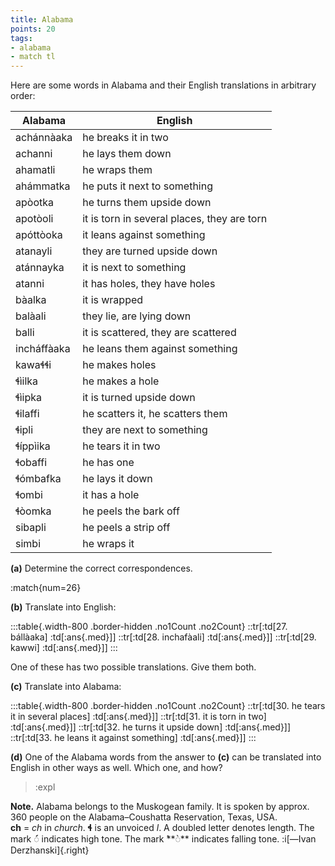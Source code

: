 ```yaml
---
title: Alabama
points: 20
tags:
- alabama
- match tl
---
```


Here are some words in Alabama and their English translations in
arbitrary order:

| Alabama | English |
| - | - |
| achánnàaka | he breaks it in two |
| achanni | he lays them down |
| ahamatli | he wraps them |
| ahámmatka | he puts it next to something |
| apòotka | he turns them upside down |
| apotòoli | it is torn in several places, they are torn |
| apóttòoka | it leans against something |
| atanayli | they are turned upside down |
| atánnayka | it is next to something |
| atanni | it has holes, they have holes |
| bàalka | it is wrapped |
| balàali | they lie, are lying down |
| balli | it is scattered, they are scattered |
| incháffàaka | he leans them against something |
| kawaɬɬi | he makes holes |
| ɬìilka | he makes a hole |
| ɬìipka | it is turned upside down |
| ɬilaffi | he scatters it, he scatters them |
| ɬipli | they are next to something |
| ɬíppìika | he tears it in two |
| ɬobaffi | he has one |
| ɬómbafka | he lays it down |
| ɬombi | it has a hole |
| ɬòomka | he peels the bark off |
| sibapli | he peels a strip off |
| simbi | he wraps it |

**(a)** Determine the correct correspondences.

:match{num=26}

**(b)** Translate into English:

:::table{.width-800 .border-hidden .no1Count .no2Count}
::tr[:td[27. bállàaka] :td[:ans{.med}]]
::tr[:td[28. inchafàali] :td[:ans{.med}]]
::tr[:td[29. kawwi] :td[:ans{.med}]]
:::

One of these has two possible translations.
Give them both.

**(c)** Translate into Alabama:

:::table{.width-800 .border-hidden .no1Count .no2Count}
::tr[:td[30. he tears it in several places] :td[:ans{.med}]]
::tr[:td[31. it is torn in two] :td[:ans{.med}]]
::tr[:td[32. he turns it upside down] :td[:ans{.med}]]
::tr[:td[33. he leans it against something] :td[:ans{.med}]]
:::

**(d)** One of the Alabama words from the answer to **(c)** can be translated into English in other
ways as well. Which one, and how?

> :expl

**Note.** Alabama belongs to the Muskogean family. It is spoken by approx. 360 people on the
Alabama–Coushatta Reservation, Texas, USA.
<br>**ch** = *ch* in *church*. **ɬ** is an unvoiced *l*. A doubled letter denotes length. The mark **◌́**    indicates
high tone. The mark ̀**◌̀** indicates falling tone. :i[—Ivan Derzhanski]{.right}